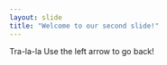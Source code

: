 ```yaml
---
layout: slide
title: "Welcome to our second slide!"
---
```

Tra-la-la
Use the left arrow to go back!
